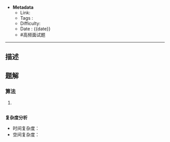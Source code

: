 - **Metadata**
	- Link:  
	- Tags : 
	- Difficulty: 
	- Date : {{date}}
	- #高频面试题 
---

## 描述

## 题解

### 算法

1. 

```js

```

**复杂度分析**

- 时间复杂度：
- 空间复杂度：
